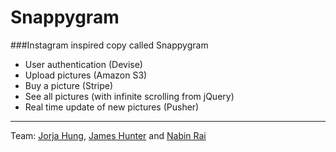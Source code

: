Snappygram
==========
###Instagram inspired copy called Snappygram

- User authentication (Devise)
- Upload pictures (Amazon S3)
- Buy a picture (Stripe)
- See all pictures (with infinite scrolling from jQuery)
- Real time update of new pictures (Pusher)
---------
Team: [Jorja Hung](https://github.com/jorjahung), [James Hunter](https://github.com/nottheusual) and [Nabin Rai](https://github.com/nabin369)




